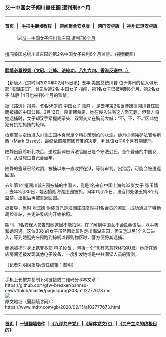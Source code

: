 ### 又一中国女子闯川普庄园  遭判刑6个月
------------------------

#### [首页](https://github.com/gfw-breaker/banned-news1/blob/master/README.md) &nbsp;&nbsp;|&nbsp;&nbsp; [手把手翻墙教程](https://github.com/gfw-breaker/guides/wiki) &nbsp;&nbsp;|&nbsp;&nbsp; [禁闻聚合安卓版](https://github.com/gfw-breaker/bn-android) &nbsp;&nbsp;|&nbsp;&nbsp; [网门安卓版](https://github.com/oGate2/oGate) &nbsp;&nbsp;|&nbsp;&nbsp; [神州正道安卓版](https://github.com/SzzdOgate/update) 



<div><div class="featured_image">
 <a href="https://i.ntdtv.com/assets/uploads/2020/02/12-10.jpg" target="_blank">
  <figure>
   <img alt="又一中国女子闯川普庄园  遭判刑6个月" src="https://i.ntdtv.com/assets/uploads/2020/02/12-10-800x450.jpg"/>
  </figure><br/>
 </a>
 <span class="caption">
  擅闯美国总统川普庄园的第2名中国女子被判6个月监禁。（视频截图）
 </span>
</div>
</div><hr/>

#### [翻墙必看视频（文昭、江峰、法轮功、八九六四、香港反送中...）](https://github.com/gfw-breaker/banned-news1/blob/master/pages/link3.md)

<div><div class="post_content" itemprop="articleBody">
 <p>
  【新唐人北京时间2020年02月15日讯】去年
  <ok href="https://www.ntdtv.com/gb/美国总统川普.htm">
   美国总统川普
  </ok>
  位于佛州的私人俱乐部“海湖庄园”，曾先后遭2名
  <ok href="https://www.ntdtv.com/gb/中国女子.htm">
   中国女子
  </ok>
  擅闯，第1名女子已被判刑8个月，第2名女子
  <ok href="https://www.ntdtv.com/gb/陆静.htm">
   陆静
  </ok>
  14日也被判6个月的监禁。
 </p>
 <p>
  据《路透》报导，该名56岁的
  <ok href="https://www.ntdtv.com/gb/中国女子.htm">
   中国女子
  </ok>
  <ok href="https://www.ntdtv.com/gb/陆静.htm">
   陆静
  </ok>
  ，是去年第2名因涉嫌擅闯川普庄园而被捕的中国公民。2月12日，陪审团裁定，她在侵入住宅这方面无罪，但警方将她逮捕时，女子却双手紧握成拳头、双臂交叉在胸前大喊：“不，不，不。”因此她犯有抗拒抓捕的轻罪。
 </p>
 <p>
  检察官认定她进入川普庄园本身就是个精心策划的的决定。佛州棕榈滩郡法官埃斯西（Mark Eissey），最终依照陪审团有罪的决定，判处该女子6个月有期徒刑。
 </p>
 <p>
  陆静出庭聆听判决后，透过翻译告诉法官自己是个守法公民，是个普通的中国女子，从没想过自己会坐牢。
 </p>
 <p>
  陆静的签证已经过期，被捕以来一直收押在狱，等待审判。出狱后，可能会被遣返回国。
 </p>
 <p>
  去年第1个擅闯川普庄园被捕的中国人，则是1名来自中国上海的33岁女子
  <ok href="https://www.ntdtv.com/gb/张玉婧.htm">
   张玉婧
  </ok>
  ，去年3月30日，她因擅闯海湖庄园被抓。同年11月25日，法官判处张玉婧8个月监禁。出狱后再被遣返回国。
 </p>
 <p>
  据报导，当时
  <ok href="https://www.ntdtv.com/gb/张玉婧.htm">
   张玉婧
  </ok>
  伪装自己是海湖庄园度假村1名会员的家属，成功通过了特勤局检查站，并走进饭店内开始拍照。
 </p>
 <p>
  期间，1名安保人员告知她这里不能拍照，在了解到中国女不会说英语后，以手势和她沟通。这位33岁的女子虽然因此暂时走出海湖庄园，但又透过另1个入口进入，等到她逛完庄园跑到棕榈滩郡购物区时，警方便将其逮捕。
 </p>
 <p>
  而她被捕时身上携带多部
  <ok href="https://www.ntdtv.com/gb/电子设备.htm">
   电子设备
  </ok>
  ，包括一个“含有恶意软体”的U盘。她所在酒店房间还被发现其他电子设备，一度引发她或是中共间谍人员的猜测。
 </p>
 <p>
  （记者刘明焕报导/责任编辑：戴明）
 </p>
 <div class="single_ad">
 </div>
</div>
</div>
<hr/>
手机上长按并复制下列链接或二维码分享本文章：<br/>
https://github.com/gfw-breaker/banned-news1/blob/master/pages/prog203/a102777673.md <br/>
<a href='https://github.com/gfw-breaker/banned-news1/blob/master/pages/prog203/a102777673.md'><img src='https://github.com/gfw-breaker/banned-news1/blob/master/pages/prog203/a102777673.md.png'/></a> <br/>
原文地址（需翻墙访问）：https://www.ntdtv.com/gb/2020/02/15/a102777673.html


------------------------
#### [首页](https://github.com/gfw-breaker/banned-news1/blob/master/README.md) &nbsp;|&nbsp; [一键翻墙软件](https://github.com/gfw-breaker/nogfw/blob/master/README.md) &nbsp;| [《九评共产党》](https://github.com/gfw-breaker/9ping.md/blob/master/README.md#九评之一评共产党是什么) | [《解体党文化》](https://github.com/gfw-breaker/jtdwh.md/blob/master/README.md) | [《共产主义的终极目的》](https://github.com/gfw-breaker/gczydzjmd.md/blob/master/README.md)


<img src='http://gfw-breaker.win/banned-news/pages/prog203/a102777673.md' width='0px' height='0px'/>